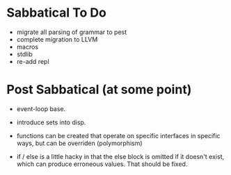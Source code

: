 # Sabbatical To Do
* migrate all parsing of grammar to pest
* complete migration to LLVM
* macros
* stdlib
* re-add repl

# Post Sabbatical (at some point)
* event-loop base.


* introduce sets into disp.
* functions can be created that operate on specific interfaces in specific ways, but can be overriden (polymorphism)
* if / else is a little hacky in that the else block is omitted if it doesn't exist,
  which can produce erroneous values. That should be fixed.
